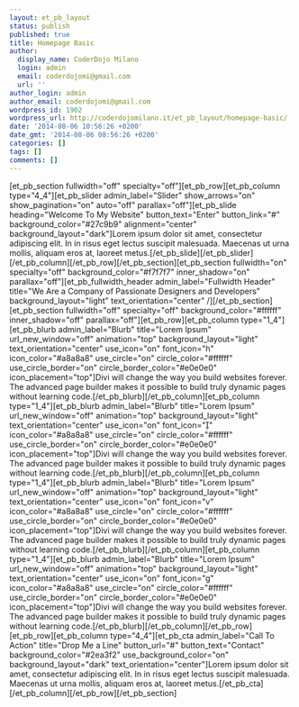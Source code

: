 ```yaml
---
layout: et_pb_layout
status: publish
published: true
title: Homepage Basic
author:
  display_name: CoderDojo Milano
  login: admin
  email: coderdojomi@gmail.com
  url: ''
author_login: admin
author_email: coderdojomi@gmail.com
wordpress_id: 1902
wordpress_url: http://coderdojomilano.it/et_pb_layout/homepage-basic/
date: '2014-08-06 10:56:26 +0200'
date_gmt: '2014-08-06 08:56:26 +0200'
categories: []
tags: []
comments: []
---
```

<p>[et_pb_section fullwidth="off" specialty="off"][et_pb_row][et_pb_column type="4_4"][et_pb_slider admin_label="Slider" show_arrows="on" show_pagination="on" auto="off" parallax="off"][et_pb_slide heading="Welcome To My Website" button_text="Enter" button_link="#" background_color="#27c9b9" alignment="center" background_layout="dark"]Lorem ipsum dolor sit amet, consectetur adipiscing elit. In in risus eget lectus suscipit malesuada. Maecenas ut urna mollis, aliquam eros at, laoreet metus.[&#47;et_pb_slide][&#47;et_pb_slider][&#47;et_pb_column][&#47;et_pb_row][&#47;et_pb_section][et_pb_section fullwidth="on" specialty="off" background_color="#f7f7f7" inner_shadow="on" parallax="off"][et_pb_fullwidth_header admin_label="Fullwidth Header" title="We Are a Company of Passionate Designers and Developers" background_layout="light" text_orientation="center" &#47;][&#47;et_pb_section][et_pb_section fullwidth="off" specialty="off" background_color="#ffffff" inner_shadow="off" parallax="off"][et_pb_row][et_pb_column type="1_4"][et_pb_blurb admin_label="Blurb" title="Lorem Ipsum" url_new_window="off" animation="top" background_layout="light" text_orientation="center" use_icon="on" font_icon="h" icon_color="#a8a8a8" use_circle="on" circle_color="#ffffff" use_circle_border="on" circle_border_color="#e0e0e0" icon_placement="top"]Divi will change the way you build websites forever. The advanced page builder makes it possible to build truly dynamic pages without learning code.[&#47;et_pb_blurb][&#47;et_pb_column][et_pb_column type="1_4"][et_pb_blurb admin_label="Blurb" title="Lorem Ipsum" url_new_window="off" animation="top" background_layout="light" text_orientation="center" use_icon="on" font_icon="" icon_color="#a8a8a8" use_circle="on" circle_color="#ffffff" use_circle_border="on" circle_border_color="#e0e0e0" icon_placement="top"]Divi will change the way you build websites forever. The advanced page builder makes it possible to build truly dynamic pages without learning code.[&#47;et_pb_blurb][&#47;et_pb_column][et_pb_column type="1_4"][et_pb_blurb admin_label="Blurb" title="Lorem Ipsum" url_new_window="off" animation="top" background_layout="light" text_orientation="center" use_icon="on" font_icon="v" icon_color="#a8a8a8" use_circle="on" circle_color="#ffffff" use_circle_border="on" circle_border_color="#e0e0e0" icon_placement="top"]Divi will change the way you build websites forever. The advanced page builder makes it possible to build truly dynamic pages without learning code.[&#47;et_pb_blurb][&#47;et_pb_column][et_pb_column type="1_4"][et_pb_blurb admin_label="Blurb" title="Lorem Ipsum" url_new_window="off" animation="top" background_layout="light" text_orientation="center" use_icon="on" font_icon="g" icon_color="#a8a8a8" use_circle="on" circle_color="#ffffff" use_circle_border="on" circle_border_color="#e0e0e0" icon_placement="top"]Divi will change the way you build websites forever. The advanced page builder makes it possible to build truly dynamic pages without learning code.[&#47;et_pb_blurb][&#47;et_pb_column][&#47;et_pb_row][et_pb_row][et_pb_column type="4_4"][et_pb_cta admin_label="Call To Action" title="Drop Me a Line" button_url="#" button_text="Contact" background_color="#2ea3f2" use_background_color="on" background_layout="dark" text_orientation="center"]Lorem ipsum dolor sit amet, consectetur adipiscing elit. In in risus eget lectus suscipit malesuada. Maecenas ut urna mollis, aliquam eros at, laoreet metus.[&#47;et_pb_cta][&#47;et_pb_column][&#47;et_pb_row][&#47;et_pb_section]</p>
